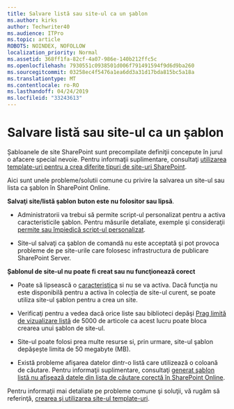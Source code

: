 ```yaml
---
title: Salvare listă sau site-ul ca un şablon
ms.author: kirks
author: Techwriter40
ms.audience: ITPro
ms.topic: article
ROBOTS: NOINDEX, NOFOLLOW
localization_priority: Normal
ms.assetid: 368ff1fa-82cf-4a07-986e-140b212ffc5c
ms.openlocfilehash: 7930551c0938501d006f791491594f9d6d9ba260
ms.sourcegitcommit: 03258ec4f5476a1ea6dd3a31d17bda815bc5a18a
ms.translationtype: MT
ms.contentlocale: ro-RO
ms.lasthandoff: 04/24/2019
ms.locfileid: "33243613"
---
```

# <a name="save-site-or-list-as-a-template"></a>Salvare listă sau site-ul ca un şablon

Șabloanele de site SharePoint sunt precompilate definiţii concepute în jurul o afacere special nevoie. Pentru informaţii suplimentare, consultaţi [utilizarea template-uri pentru a crea diferite tipuri de site-uri SharePoint](https://support.office.com/en-us/article/using-templates-to-create-different-kinds-of-sharepoint-sites-449eccec-ff99-4cf3-b62e-dcfee37e8da4).

Aici sunt unele probleme/solutii comune cu privire la salvarea un site-ul sau lista ca şablon în SharePoint Online.

**Salvaţi site/listă şablon buton este nu folositor sau lipsă**. 

- Administratorii va trebui să permite script-ul personalizat pentru a activa caracteristicile şablon. Pentru măsurile detaliate, exemple şi consideraţii [permite sau împiedică script-ul personalizat](https://docs.microsoft.com/en-us/sharepoint/allow-or-prevent-custom-script).


- Site-ul salvaţi ca şablon de comandă nu este acceptată şi pot provoca probleme de pe site-urile care folosesc infrastructura de publicare SharePoint Server.


**Șablonul de site-ul nu poate fi creat sau nu funcţionează corect**

- Poate să lipsească o [caracteristica](https://social.technet.microsoft.com/wiki/contents/articles/14423.sharepoint-2013-existing-features-guid.aspx) si nu se va activa. Dacă funcţia nu este disponibilă pentru a activa în colecția de site-ul curent, se poate utiliza site-ul şablon pentru a crea un site.


- Verificaţi pentru a vedea dacă orice liste sau biblioteci depăşi [Prag limită de vizualizare listă](https://support.office.com/en-us/article/Manage-large-lists-and-libraries-in-SharePoint-B8588DAE-9387-48C2-9248-C24122F07C59) de 5000 de articole ca acest lucru poate bloca crearea unui şablon de site-ul.


- Site-ul poate folosi prea multe resurse si, prin urmare, site-ul şablon depășește limita de 50 megabyte (MB).


- Există probleme afişarea datelor dintr-o listă care utilizează o coloană de căutare. Pentru informaţii suplimentare, consultaţi [generat şablon listă nu afişează datele din lista de căutare corectă în SharePoint Online](https://support.office.com/en-us/article/template-generated-list-doesn-t-display-correct-data-for-a-column-in-sharepoint-online-20430b62-e40c-4f6f-8889-aa24e80d605a).


Pentru informaţii mai detaliate pe probleme comune şi soluţii, vă rugăm să referinţă, [crearea şi utilizarea site-ul template-uri](https://support.office.com/en-us/article/Create-and-use-site-templates-60371B0F-00E0-4C49-A844-34759EBDD989).

